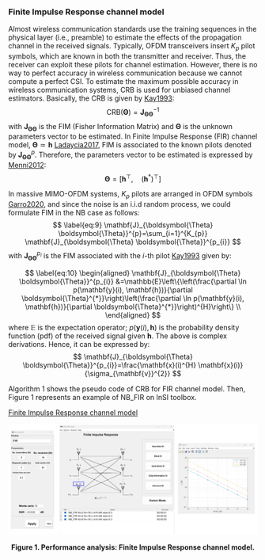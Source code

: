 ### Finite Impulse Response channel model

Almost wireless communication standards use the training sequences in the physical layer (i.e., preamble) to estimate the effects of the propagation channel in the received signals. Typically, OFDM transceivers insert $K_p$ pilot symbols, which are known in both the transmitter and receiver. Thus, the receiver can exploit these pilots for channel estimation. However, there is no way to perfect accuracy in wireless communication because we cannot compute a perfect CSI. To estimate the maximum possible accuracy in wireless communication systems, CRB is used for unbiased channel estimators. Basically, the CRB is given by [Kay1993]:
$$
    \text{CRB}(\boldsymbol{\Theta}) = \mathbf{J}_{\boldsymbol{\Theta}\boldsymbol{\Theta}}^{-1}
$$
with $\mathbf{J}_{\boldsymbol{\Theta}\boldsymbol{\Theta}}$ is the FIM (Fisher Information Matrix) and $\boldsymbol{\Theta}$ is the unknown parameters vector to be estimated. In Finite Impulse Response (FIR) channel model, $\boldsymbol{\Theta} \simeq	 \mathbf{h}$ [Ladaycia2017], FIM is associated to the known pilots denoted by $\mathbf{J}_{\boldsymbol{\Theta}\boldsymbol{\Theta}}^p$. Therefore, the parameters vector to be estimated is expressed by [Menni2012]:
$$
    \boldsymbol{\Theta}=\left[\mathbf{h}^{\top},  \quad  \left(\mathbf{h}^{*}\right)^{\top}\right]
$$

In massive MIMO-OFDM systems, $K_p$ pilots are arranged in OFDM symbols [Garro2020], and since the noise is an i.i.d random process, we could formulate FIM in the NB case as follows:
$$
\label{eq:9}
    \mathbf{J}_{\boldsymbol{\Theta} \boldsymbol{\Theta}}^{p}=\sum_{i=1}^{K_{p}} \mathbf{J}_{\boldsymbol{\Theta} \boldsymbol{\Theta}}^{p_{i}}
$$
with $\mathbf{J}_{\boldsymbol{\Theta} \boldsymbol{\Theta}}^{p_{i}}$ is the FIM associated with the $i$-th pilot [Kay1993] given by:

$$
    \label{eq:10}
    \begin{aligned}
        \mathbf{J}_{\boldsymbol{\Theta} \boldsymbol{\Theta}}^{p_{i}} &=\mathbb{E}\left\{\left(\frac{\partial \ln p(\mathbf{y}(i), \mathbf{h})}{\partial \boldsymbol{\Theta}^{*}}\right)\left(\frac{\partial \ln p(\mathbf{y}(i), \mathbf{h})}{\partial \boldsymbol{\Theta}^{*}}\right)^{H}\right\} \\
    \end{aligned}
$$
where $\mathbb{E}$ is the expectation operator; $p(\mathbf{y}(i), \mathbf{h})$ is the probability density function (pdf) of the received signal given $\mathbf{h}$. The above is complex derivations. Hence, it can be expressed by:
$$
    \mathbf{J}_{\boldsymbol{\Theta} \boldsymbol{\Theta}}^{p_{i}}=\frac{\mathbf{x}(i)^{H} \mathbf{x}(i)}{\sigma_{\mathbf{v}}^{2}}
$$

Algorithm 1 shows the pseudo code of CRB for FIR channel model. Then, Figure 1 represents an example of NB\_FIR on InSI toolbox.

[Finite Impulse Response channel model](../../../pseudo/CRB_NB_FIR.md ':include :type=code algorithm')

<p style="text-align-last: center">
<img src="./assets/img/Outputs/InSI_NB_FIR.png">
</p>
<p style="text-align-last: center">
<b>
Figure 1. Performance analysis: Finite Impulse Response channel model.
</b>
</p>


[Kay1993]: https://dl.acm.org/doi/abs/10.5555/151045
[Ladaycia2017]: https://ieeexplore.ieee.org/abstract/document/7956173
[Garro2020]: https://ieeexplore.ieee.org/document/9040540
[Menni2012]: https://ieeexplore.ieee.org/abstract/document/6094230